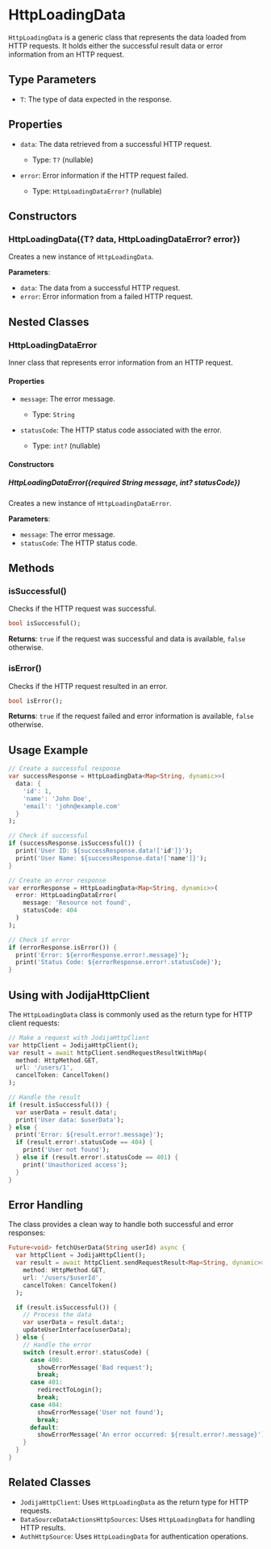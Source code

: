 # HttpLoadingData

`HttpLoadingData` is a generic class that represents the data loaded from HTTP requests. It holds either the successful result data or error information from an HTTP request.

## Type Parameters

- `T`: The type of data expected in the response.

## Properties

- `data`: The data retrieved from a successful HTTP request.

  - Type: `T?` (nullable)

- `error`: Error information if the HTTP request failed.
  - Type: `HttpLoadingDataError?` (nullable)

## Constructors

### HttpLoadingData({T? data, HttpLoadingDataError? error})

Creates a new instance of `HttpLoadingData`.

**Parameters**:

- `data`: The data from a successful HTTP request.
- `error`: Error information from a failed HTTP request.

## Nested Classes

### HttpLoadingDataError

Inner class that represents error information from an HTTP request.

#### Properties

- `message`: The error message.

  - Type: `String`

- `statusCode`: The HTTP status code associated with the error.
  - Type: `int?` (nullable)

#### Constructors

##### HttpLoadingDataError({required String message, int? statusCode})

Creates a new instance of `HttpLoadingDataError`.

**Parameters**:

- `message`: The error message.
- `statusCode`: The HTTP status code.

## Methods

### isSuccessful()

Checks if the HTTP request was successful.

```dart
bool isSuccessful();
```

**Returns**: `true` if the request was successful and data is available, `false` otherwise.

### isError()

Checks if the HTTP request resulted in an error.

```dart
bool isError();
```

**Returns**: `true` if the request failed and error information is available, `false` otherwise.

## Usage Example

```dart
// Create a successful response
var successResponse = HttpLoadingData<Map<String, dynamic>>(
  data: {
    'id': 1,
    'name': 'John Doe',
    'email': 'john@example.com'
  }
);

// Check if successful
if (successResponse.isSuccessful()) {
  print('User ID: ${successResponse.data!['id']}');
  print('User Name: ${successResponse.data!['name']}');
}

// Create an error response
var errorResponse = HttpLoadingData<Map<String, dynamic>>(
  error: HttpLoadingDataError(
    message: 'Resource not found',
    statusCode: 404
  )
);

// Check if error
if (errorResponse.isError()) {
  print('Error: ${errorResponse.error!.message}');
  print('Status Code: ${errorResponse.error!.statusCode}');
}
```

## Using with JodijaHttpClient

The `HttpLoadingData` class is commonly used as the return type for HTTP client requests:

```dart
// Make a request with JodijaHttpClient
var httpClient = JodijaHttpClient();
var result = await httpClient.sendRequestResultWithMap(
  method: HttpMethod.GET,
  url: '/users/1',
  cancelToken: CancelToken()
);

// Handle the result
if (result.isSuccessful()) {
  var userData = result.data!;
  print('User data: $userData');
} else {
  print('Error: ${result.error!.message}');
  if (result.error!.statusCode == 404) {
    print('User not found');
  } else if (result.error!.statusCode == 401) {
    print('Unauthorized access');
  }
}
```

## Error Handling

The class provides a clean way to handle both successful and error responses:

```dart
Future<void> fetchUserData(String userId) async {
  var httpClient = JodijaHttpClient();
  var result = await httpClient.sendRequestResult<Map<String, dynamic>>(
    method: HttpMethod.GET,
    url: '/users/$userId',
    cancelToken: CancelToken()
  );

  if (result.isSuccessful()) {
    // Process the data
    var userData = result.data!;
    updateUserInterface(userData);
  } else {
    // Handle the error
    switch (result.error!.statusCode) {
      case 400:
        showErrorMessage('Bad request');
        break;
      case 401:
        redirectToLogin();
        break;
      case 404:
        showErrorMessage('User not found');
        break;
      default:
        showErrorMessage('An error occurred: ${result.error!.message}');
    }
  }
}
```

## Related Classes

- `JodijaHttpClient`: Uses `HttpLoadingData` as the return type for HTTP requests.
- `DataSourceDataActionsHttpSources`: Uses `HttpLoadingData` for handling HTTP results.
- `AuthHttpSource`: Uses `HttpLoadingData` for authentication operations.
